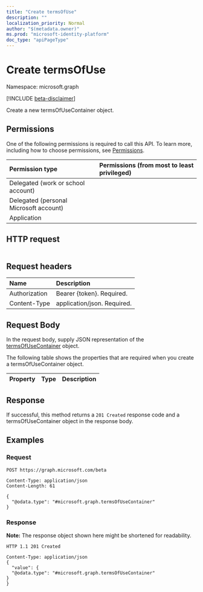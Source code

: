 ```yaml
---
title: "Create termsOfUse"
description: ""
localization_priority: Normal
author: "$(metadata.owner)"
ms.prod: "microsoft-identity-platform"
doc_type: "apiPageType"
---
```


# Create termsOfUse

Namespace: microsoft.graph

[!INCLUDE [beta-disclaimer](../../includes/beta-disclaimer.md)]

Create a new termsOfUseContainer object.

## Permissions

One of the following permissions is required to call this API. To learn more, including how to choose permissions, see [Permissions](/graph/permissions-reference).

| Permission type                        | Permissions (from most to least privileged) |
| :------------------------------------- | :------------------------------------------ |
| Delegated (work or school account)     |                                             |
| Delegated (personal Microsoft account) |                                             |
| Application                            |                                             |

## HTTP request

<!-- {
  "blockType": "ignored"
}
-->

```http

```

## Request headers

| Name          | Description                 |
| :------------ | :-------------------------- |
| Authorization | Bearer {token}. Required.   |
| Content-Type  | application/json. Required. |

## Request Body

In the request body, supply JSON representation of the [termsOfUseContainer](../resources/-termsofusecontainer.md) object.

<!-- Actions and Functions -->

<!-- CRUD Methods -->

The following table shows the properties that are required when you create a termsOfUseContainer object.

| Property | Type | Description |
| :------- | :--- | :---------- |

## Response

If successful, this method returns a `201 Created` response code and a termsOfUseContainer object in the response body.

## Examples

### Request

<!-- {
  "blockType": "request",
  "name": "create_termsofuse"
}
-->

```http
POST https://graph.microsoft.com/beta

Content-Type: application/json
Content-Length: 61

{
  "@odata.type": "#microsoft.graph.termsOfUseContainer"
}

```

### Response

**Note:** The response object shown here might be shortened for readability.

<!-- {
  "blockType": "response",
  "truncated": true,
  "@odata.type": "microsoft.azure.termsOfUse.termsOfUseContainer"
}
-->

```http
HTTP 1.1 201 Created

Content-Type: application/json
{
  "value": {
  "@odata.type": "#microsoft.graph.termsOfUseContainer"
}
}

```
